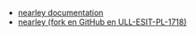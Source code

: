 * [nearley documentation](https://nearley.js.org/)
* [nearley (fork en GitHub en ULL-ESIT-PL-1718)](https://github.com/ULL-ESIT-PL-1718/nearley/tree/master/docs)
